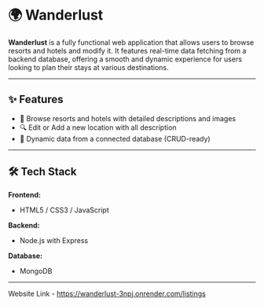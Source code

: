 # 🌍 Wanderlust

**Wanderlust** is a fully functional web application that allows users to browse resorts and hotels and modify it. It features real-time data fetching from a backend database, offering a smooth and dynamic experience for users looking to plan their stays at various destinations.

---

## ✨ Features

- 🏨 Browse resorts and hotels with detailed descriptions and images
- 🔍 Edit or Add a new location with all description
- 💾 Dynamic data from a connected database (CRUD-ready)

---

## 🛠️ Tech Stack

**Frontend:**
- HTML5 / CSS3 / JavaScript

**Backend:**
- Node.js with Express 

**Database:**
- MongoDB

---

Website Link - https://wanderlust-3npj.onrender.com/listings
